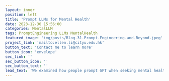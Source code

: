 ```yaml
---
layout: inner
position: left
title: 'Prompt LLMs for Mental Health'
date: 2023-12-30 15:56:00
categories: MentalLLM
tags: PromptEngineering LLMs MentalHealth
featured_image: 'img/posts/Blog-31-Prompt-Engineering-and-Beyond.jpeg'
project_link: 'mailto:ellen.li@cityu.edu.hk'
button_text: 'Contact me to learn more'
button_icon: 'envelope'
sec_link: ''
sec_button_icon: ''
sec_button_text: ''
lead_text: 'We examined how people prompt GPT when seeking mental health support, with detailed analysis of their prompting strategies.'
---
```


